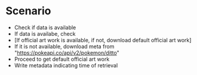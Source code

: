 # Scenario

- Check if data is available
- If data is availabe, check 
- [If official art work is available, if not, download default official art work]
- If it is not available, download meta from "https://pokeapi.co/api/v2/pokemon/ditto"
- Proceed to get default official art work
- Write metadata indicating time of retrieval